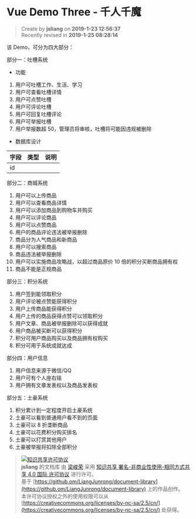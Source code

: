 Vue Demo Three - 千人千魔
===

> Create by **jsliang** on **2019-1-23 12:56:37**  
> Recently revised in **2019-1-25 08:28:14**

该 Demo，可分为四大部分：

部分一：吐槽系统

* 功能

1. 用户可吐槽工作、生活、学习
2. 用户可查看吐槽详情
3. 用户可点赞吐槽
4. 用户可评论吐槽
5. 用户可回复吐槽评论
6. 用户可举报吐槽
7. 用户举报数超 50，管理员将审核，吐槽将可能因违规被删除

* 数据库设计

| 字段 | 类型 | 说明 |
| --- | --- | --- |
| id |  |  |

部分二：商城系统

1. 用户可以上传商品
2. 用户可以查看商品详情
3. 用户可以添加商品到购物车并购买
4. 用户可以评论商品
5. 用户可以点赞商品
6. 用户的商品评论违法被举报删除
7. 商品分为人气商品和新商品
8. 用户可以搜索商品
9. 商品违法被举报删除
10. 用户可以实施商品攻略战，以超过商品原价 10 倍的积分买断商品拥有权
11. 商品不能是正规商品

部分三：积分系统

1. 用户签到能领取积分
2. 用户评论被点赞能获得积分
3. 用户上传商品能获得积分
4. 用户上传的商品获得点赞可以领取积分
5. 用户文章、商品被举报删除可以获得成就
6. 用户商品被买断可以获得积分
7. 积分可用户商品购买以及商品拥有权购买
8. 积分可用于系统成就达成

部分四：用户信息

1. 用户信息来源于微信/QQ
2. 用户可有个人座右铭
3. 用户拥有文章发表权以及商品发表权

部分五：土豪系统

1. 积分累计到一定程度开启土豪系统
2. 土豪可以看到普通用户看不到的页面
3. 土豪可以 8 折垄断商品
4. 土豪可以花费积分购买排名
5. 土豪可以打赏其他用户
6. 土豪被举报将扣除全部积分

> [![知识共享许可协议](https://i.creativecommons.org/l/by-nc-sa/4.0/88x31.png)](http://creativecommons.org/licenses/by-nc-sa/4.0/)  
> **jsliang** 的文档库</a> 由 [梁峻荣](https://github.com/LiangJunrong/document-library) 采用 [知识共享 署名-非商业性使用-相同方式共享 4.0 国际 许可协议](http://creativecommons.org/licenses/by-nc-sa/4.0/) 进行许可。  
> 基于 [https://github.om/LiangJunrong/document-library](https://github.om/LiangJunrong/document-library) 上的作品创作。  
> 本许可协议授权之外的使用权限可以从 [https://creativecommons.org/licenses/by-nc-sa/2.5/cn/](https://creativecommons.org/licenses/by-nc-sa/2.5/cn/) 处获得。
